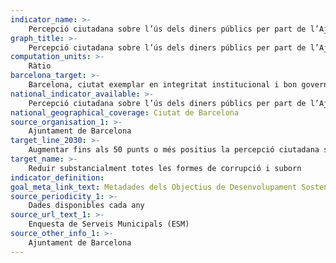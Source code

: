 ```yaml
---
indicator_name: >-
    Percepció ciutadana sobre l’ús dels diners públics per part de l’Ajuntament (respostes amb valoració positiva; responen bé o molt bé)
graph_title: >-
    Percepció ciutadana sobre l’ús dels diners públics per part de l’Ajuntament (respostes amb valoració positiva; responen bé o molt bé)
computation_units: >-
    Ràtio
barcelona_target: >-
    Barcelona, ciutat exemplar en integritat institucional i bon govern
national_indicator_available: >-
    Percepció ciutadana sobre l’ús dels diners públics per part de l’Ajuntament (respostes amb valoració positiva; responen bé o molt bé)
national_geographical_coverage: Ciutat de Barcelona 
source_organisation_1: >-
    Ajuntament de Barcelona
target_line_2030: >-
    Augmentar fins als 50 punts o més positius la percepció ciutadana sobre l’ús dels diners públics per part de l’Ajuntament
target_name: >-
    Reduir substancialment totes les formes de corrupció i suborn
indicator_definition:
goal_meta_link_text: Metadades dels Objectius de Desenvolupament Sostenible de les Nacions Unides (pdf 894kB)
source_periodicity_1: >-
    Dades disponibles cada any
source_url_text_1: >-
    Enquesta de Serveis Municipals (ESM)
source_other_info_1: >-
    Ajuntament de Barcelona
---
```

